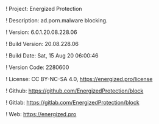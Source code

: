 ! Project: Energized Protection

! Description: ad.porn.malware blocking.

! Version: 6.0.1.20.08.228.06

! Build Version: 20.08.228.06

! Build Date: Sat, 15 Aug 20 06:00:46

! Version Code: 2280600

! License: CC BY-NC-SA 4.0, https://energized.pro/license

! Github: https://github.com/EnergizedProtection/block

! Gitlab: https://gitlab.com/EnergizedProtection/block


! Web: https://energized.pro
